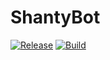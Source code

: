# ShantyBot

[![Release](https://github.com/rettichlp/shantybot/actions/workflows/release.yml/badge.svg?branch=develop)](https://github.com/rettichlp/shantybot/actions/workflows/release.yml)
[![Build](https://github.com/rettichlp/shantybot/actions/workflows/build.yml/badge.svg?branch=develop)](https://github.com/rettichlp/shantybot/actions/workflows/build.yml)
